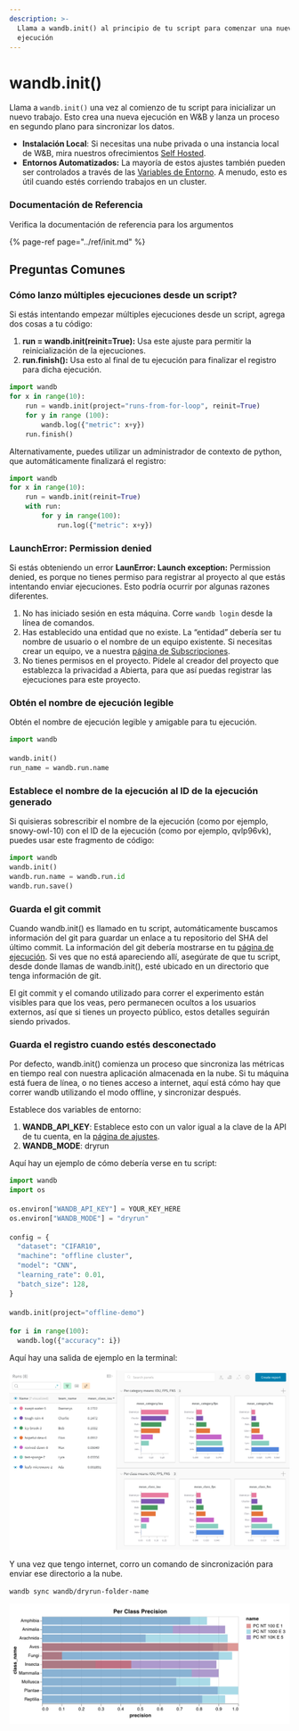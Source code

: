 ```yaml
---
description: >-
  Llama a wandb.init() al principio de tu script para comenzar una nueva
  ejecución
---
```


# wandb.init\(\)

Llama a `wandb.init()` una vez al comienzo de tu script para inicializar un nuevo trabajo. Esto crea una nueva ejecución en W&B y lanza un proceso en segundo plano para sincronizar los datos.

* **Instalación Local**: Si necesitas una nube privada o una instancia local de W&B, mira nuestros ofrecimientos [Self Hosted](https://docs.wandb.ai/self-hosted).
*  **Entornos Automatizados:** La mayoría de estos ajustes también pueden ser controlados a través de las [Variables de Entorno](https://docs.wandb.ai/library/environment-variables). A menudo, esto es útil cuando estés corriendo trabajos en un cluster.

###  Documentación de Referencia

Verifica la documentación de referencia para los argumentos

{% page-ref page="../ref/init.md" %}

##  Preguntas Comunes

### Cómo lanzo múltiples ejecuciones desde un script?

Si estás intentando empezar múltiples ejecuciones desde un script, agrega dos cosas a tu código:

1. **run = wandb.init\(reinit=True\):** Usa este ajuste para permitir la reinicialización de la ejecuciones.
2. **run.finish\(\):** Usa esto al final de tu ejecución para finalizar el registro para dicha ejecución.

```python
import wandb
for x in range(10):
    run = wandb.init(project="runs-from-for-loop", reinit=True)
    for y in range (100):
        wandb.log({"metric": x+y})
    run.finish()
```

Alternativamente, puedes utilizar un administrador de contexto de python, que automáticamente finalizará el registro:

```python
import wandb
for x in range(10):
    run = wandb.init(reinit=True)
    with run:
        for y in range(100):
            run.log({"metric": x+y})
```

### LaunchError: Permission denied

Si estás obteniendo un error **LaunError: Launch exception:** Permission denied, es porque no tienes permiso para registrar al proyecto al que estás intentando enviar ejecuciones. Esto podría ocurrir por algunas razones diferentes.

1. No has iniciado sesión en esta máquina. Corre `wandb login` desde la línea de comandos.
2.  Has establecido una entidad que no existe. La “entidad” debería ser tu nombre de usuario o el nombre de un equipo existente. Si necesitas crear un equipo, ve a nuestra [página ](https://app.wandb.ai/billing)[de ](https://app.wandb.ai/billing)[Subscripciones](https://app.wandb.ai/billing).
3. No tienes permisos en el proyecto. Pídele al creador del proyecto que establezca la privacidad a Abierta, para que así puedas registrar las ejecuciones para este proyecto.

### Obtén el nombre de ejecución legible

Obtén el nombre de ejecución legible y amigable para tu ejecución.

```python
import wandb

wandb.init()
run_name = wandb.run.name
```

###  Establece el nombre de la ejecución al ID de la ejecución generado

Si quisieras sobrescribir el nombre de la ejecución \(como por ejemplo, snowy-owl-10\) con el ID de la ejecución \(como por ejemplo, qvlp96vk\), puedes usar este fragmento de código:

```python
import wandb
wandb.init()
wandb.run.name = wandb.run.id
wandb.run.save()
```

###  Guarda el git commit

Cuando wandb.init\(\) es llamado en tu script, automáticamente buscamos información del git para guardar un enlace a tu repositorio del SHA del último commit. La información del git debería mostrarse en tu [página de ejecución](https://docs.wandb.ai/app/pages/run-page#overview-tab). Si ves que no está apareciendo allí, asegúrate de que tu script, desde donde llamas de wandb.init\(\), esté ubicado en un directorio que tenga información de git.

El git commit y el comando utilizado para correr el experimento están visibles para que los veas, pero permanecen ocultos a los usuarios externos, así que si tienes un proyecto público, estos detalles seguirán siendo privados.

### Guarda el registro cuando estés desconectado

Por defecto, wandb.init\(\) comienza un proceso que sincroniza las métricas en tiempo real con nuestra aplicación almacenada en la nube. Si tu máquina está fuera de línea, o no tienes acceso a internet, aquí está cómo hay que correr wandb utilizando el modo offline, y sincronizar después.

Establece dos variables de entorno:

1. **WANDB\_API\_KEY**: Establece esto con un valor igual a la clave de la API de tu cuenta, en la [página de ajustes](https://app.wandb.ai/settings).
2. **WANDB\_MODE**: dryrun

 Aquí hay un ejemplo de cómo debería verse en tu script:

```python
import wandb
import os

os.environ["WANDB_API_KEY"] = YOUR_KEY_HERE
os.environ["WANDB_MODE"] = "dryrun"

config = {
  "dataset": "CIFAR10",
  "machine": "offline cluster",
  "model": "CNN",
  "learning_rate": 0.01,
  "batch_size": 128,
}

wandb.init(project="offline-demo")

for i in range(100):
  wandb.log({"accuracy": i})
```

Aquí hay una salida de ejemplo en la terminal:

![](../.gitbook/assets/image%20%2881%29.png)

Y una vez que tengo internet, corro un comando de sincronización para enviar ese directorio a la nube.

`wandb sync wandb/dryrun-folder-name`

![](../.gitbook/assets/image%20%2836%29.png)

